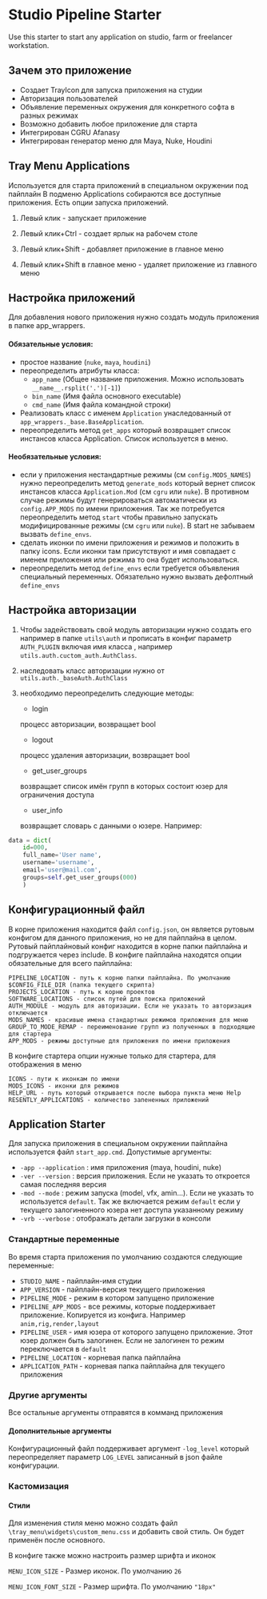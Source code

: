 # Studio Pipeline Starter

Use this starter to start any application on studio, farm or freelancer workstation.

## Зачем это приложение

- Создает TrayIcon для запуска приложения на студии
- Авторизация пользователей
- Объявление переменных окружения для конкретного софта в разных режимах
- Возможно добавить любое приложение для старта
- Интегрирован CGRU Afanasy
- Интегрирован генератор меню для Maya, Nuke, Houdini

## Tray Menu Applications

Используется для старта приложений в специальном окружении под пайплайн
В подменю Applications собираются все доступные приложения.
Есть опции запуска приложений.

1. Левый клик - запускает приложение

2. Левый клик+Ctrl - создает ярлык на рабочем столе

3. Левый клик+Shift - добавляет приложение в главное меню

4. Левый клик+Shift в главное меню - удаляет приложение из главного меню


## Настройка приложений

Для добавления нового приложения нужно создать модуль приложения в папке app_wrappers.

#### Обязательные условия:
- простое название (`nuke`, `maya`, `houdini`)
- переопределить атрибуты класса:
    - `app_name` (Общее название приложения. Можно использовать `__name__.rsplit('.')[-1]`)
    - `bin_name` (Имя файла основного executable)
    - `cmd_name` (Имя файла командной строки)
- Реализовать класс с именем `Application` унаследованный от `app_wrappers._base.BaseApplication`.
- переопределить метод `get_apps` который возвращает список инстансов класса Application. Список используется в меню.

#### Необязательные условия:
- если у приложения нестандартные режимы (см `config.MODS_NAMES`) нужно переопределить
метод `generate_mods` который вернет список инстансов класса `Application.Mod` (см `cgru` или `nuke`). В противном случае режимы
будут генерироваться автоматически из `config.APP_MODS` по имени приложения. Так же потребуется переопределить метод
`start` чтобы правильно запускать модифицированные режимы (см `cgru` или `nuke`). В start не забываем вызвать `define_envs`.
- сделать иконки по имени приложения и режимов и положить в папку icons. Если иконки там присутствуют и имя совпадает
с именем приложения или режима то она будет использоваться.
- переопределить метод `define_envs` если требуется объявления специальный переменных. Обязательно нужно вызвать дефолтный `define_envs`

## Настройка авторизации

1. Чтобы задействовать свой модуль авторизации нужно создать его например в папке `utils\auth` и прописать в конфиг параметр
`AUTH_PLUGIN` включая имя класса , например `utils.auth.cuctom_auth.AuthClass`.

2. наследовать класс авторизации нужно от `utils.auth._baseAuth.AuthClass`

3. необходимо переопределить следующие методы:
    - login

     процесс авторизации, возвращает bool

    - logout

     процесс удаления авторизации, возвращает bool

    - get_user_groups

     возвращает список имён групп в которых состоит юзер для ограничения доступа

    - user_info

     возвращает словарь с данными о юзере. Например:

```python
data = dict(
    id=000,
    full_name='User name',
    username='username',
    email='user@mail.com',
    groups=self.get_user_groups(000)
    )
```


## Конфигурационный файл

В корне приложения находится файл `config.json`, он является рутовым конфигом для данного приложения, но не для пайплайна в целом.
Рутовый пайплайновый конфиг находится в корне папки пайплайна и подгружается через include.
В конфиге пайплайна находятся опции обязательные для всего пайплайна:
```
PIPELINE_LOCATION - путь к корню папки пайплайна. По умолчанию $CONFIG_FILE_DIR (папка текущего скрипта)
PROJECTS_LOCATION - путь к корню проектов
SOFTWARE_LOCATIONS - список путей для поиска приложений
AUTH_MODULE - модуль для авторизации. Если не указать то авторизация отключается
MODS_NAMES - красивые имена стандартных режимов приложения для меню
GROUP_TO_MODE_REMAP - переименование групп из полученных в подходящие для стартера
APP_MODS - режимы доступные для приложения по имени приложения
```
В конфиге стартера опции нужные только для стартера, для отображения в меню
```
ICONS - пути к иконкам по имени
MODS_ICONS - иконки для режимов
HELP_URL - путь который открывается после выбора пункта меню Help
RESENTLY_APPLICATIONS - количество запененных приложений
```

## Application Starter

Для запуска приложения в специальном окружении пайплайна используется файл `start_app.cmd`.
Допустимые аргументы:

- `-app --application`  : имя приложения (maya, houdini, nuke)
- `-ver --version`      : версия приложения. Если не указать то откроется самая последняя версия
- `-mod --mode`         : режим запуска (model, vfx, amin...). Если не указать то используется `default`. Так же включается режим `default` если у текущего залогиненного юзера нет доступа указанному режиму
- `-vrb --verbose`      : отображать детали загрузки в консоли

### Стандартные переменные

Во время старта приложения по умолчанию создаются следующие переменные:

- `STUDIO_NAME` - пайплайн-имя студии
- `APP_VERSION` - пайплайн-версия текущего приложения
- `PIPELINE_MODE` - режим в котором запущено приложение
- `PIPELINE_APP_MODS` - все режимы, которые поддерживает приложение. Копируется из конфига. Например `anim,rig,render,layout`
- `PIPELINE_USER` - имя юзера от которого запущено приложение. Этот юзер должен быть залогинен. Если не залогинен то режим переключается в `default`
- `PIPELINE_LOCATION` - корневая папка пайплайна
- `APPLICATION_PATH` - корневая папка пайплайна для текущего приложения

### Другие аргументы

Все остальные аргументы отправятся в комманд приложения


#### Дополнительные аргументы

Конфигурационный файл поддерживает аргумент `-log_level` который переопределяет параметр `LOG_LEVEL` записанный в json файле конфигурации.

### Кастомизация

#### Стили

Для изменения стиля меню можно создать файл `\tray_menu\widgets\custom_menu.css` и добавить свой стиль. Он будет применён после основного.

В конфиге также можно настроить размер шрифта и иконок

`MENU_ICON_SIZE` - Размер иконок. По умолчанию `26`

`MENU_ICON_FONT_SIZE` - Размер шрифта. По умолчанию `"18px"`

